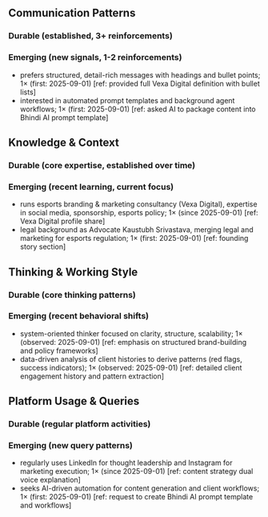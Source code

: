## Communication Patterns
### Durable (established, 3+ reinforcements)

### Emerging (new signals, 1-2 reinforcements)
- prefers structured, detail-rich messages with headings and bullet points; 1× (first: 2025-09-01) [ref: provided full Vexa Digital definition with bullet lists]
- interested in automated prompt templates and background agent workflows; 1× (first: 2025-09-01) [ref: asked AI to package content into Bhindi AI prompt template]

## Knowledge & Context
### Durable (core expertise, established over time)

### Emerging (recent learning, current focus)  
- runs esports branding & marketing consultancy (Vexa Digital), expertise in social media, sponsorship, esports policy; 1× (since 2025-09-01) [ref: Vexa Digital profile share]
- legal background as Advocate Kaustubh Srivastava, merging legal and marketing for esports regulation; 1× (first: 2025-09-01) [ref: founding story section]

## Thinking & Working Style
### Durable (core thinking patterns)

### Emerging (recent behavioral shifts)
- system-oriented thinker focused on clarity, structure, scalability; 1× (observed: 2025-09-01) [ref: emphasis on structured brand-building and policy frameworks]
- data-driven analysis of client histories to derive patterns (red flags, success indicators); 1× (observed: 2025-09-01) [ref: detailed client engagement history and pattern extraction]

## Platform Usage & Queries
### Durable (regular platform activities)

### Emerging (new query patterns)
- regularly uses LinkedIn for thought leadership and Instagram for marketing execution; 1× (since 2025-09-01) [ref: content strategy dual voice explanation]
- seeks AI-driven automation for content generation and client workflows; 1× (first: 2025-09-01) [ref: request to create Bhindi AI prompt template and workflows]